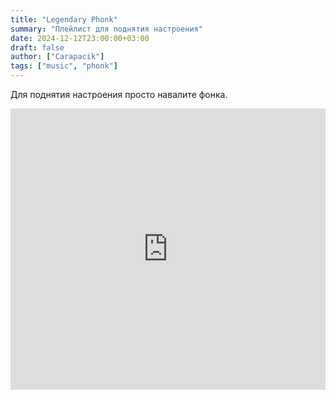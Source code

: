```yaml
---
title: "Legendary Phonk"
summary: "Плейлист для поднятия настроения"
date: 2024-12-12T23:00:00+03:00
draft: false
author: ["Carapacik"]
tags: ["music", "phonk"]
---
```

Для поднятия настроения просто навалите фонка.

<iframe frameborder="0" style="border:none;width:100%;height:450px;" width="100%" height="400" src="https://music.yandex.ru/iframe/playlist/carapacik/1008">Слушайте <a href='https://music.yandex.ru/users/carapacik/playlists/1008'>Legendxry Phonk</a> — <a href='https://music.yandex.ru/users/carapacik'>Carapacik</a> на Яндекс Музыке</iframe>
